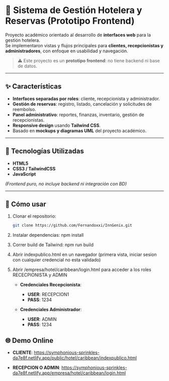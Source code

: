 # 🏨 Sistema de Gestión Hotelera y Reservas (Prototipo Frontend)

Proyecto académico orientado al desarrollo de **interfaces web** para la gestión hotelera.  
Se implementaron vistas y flujos principales para **clientes, recepcionistas y administradores**, 
con enfoque en usabilidad y navegación.  
> ⚠️ Este proyecto es un **prototipo frontend**: no tiene backend ni base de datos.

---

## ✨ Características

- **Interfaces separadas por roles**: cliente, recepcionista y administrador.  
- **Gestión de reservas**: registro, listado, cancelación y solicitudes de reembolso.  
- **Panel administrativo**: reportes, finanzas, inventario, gestión de recepcionistas.  
- **Responsive design** usando **Tailwind CSS**.  
- Basado en **mockups y diagramas UML** del proyecto académico.  

---

## 🧰 Tecnologías Utilizadas

- **HTML5**  
- **CSS3 / TailwindCSS**  
- **JavaScript**  

*(Frontend puro, no incluye backend ni integración con BD)*

---

## 🚀 Cómo usar

1. Clonar el repositorio:
   ```bash
   git clone https://github.com/Fernandoxxi/InnGenix.git

2. Instalar dependencias:
    npm install

3. Correr build de Tailwind:
    npm run build

4. Abrir indexpublico.html en un navegador (primera vista, iniciar sesion con cualquier credencial no esta validado)

5. Abrir /empresa/hotel/caribbean/login.html para acceder a los roles RECECPIONISTA y ADMIN
    - **Credenciales Recepcionista**:
        - **USER**: RECEPCION1
        - **PASS**: 1234

    - **Credenciales Administrador**:
        - **USER**: ADMIN
        - **PASS**: 1234

## 🌐 Demo Online
- **CLIENTE**: https://symphonious-sprinkles-da7e8f.netlify.app/public/hotel/caribbean/indexpublico.html

- **RECEPCION O ADMIN**: https://symphonious-sprinkles-da7e8f.netlify.app/empresa/hotel/caribbean/login.html



